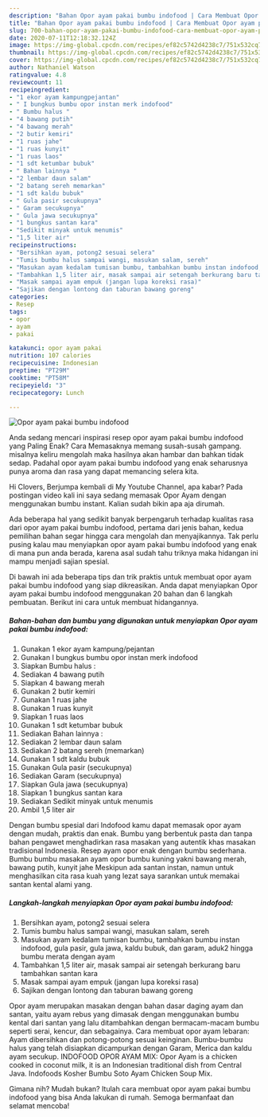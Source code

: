 ```yaml
---
description: "Bahan Opor ayam pakai bumbu indofood | Cara Membuat Opor ayam pakai bumbu indofood Yang Enak Banget"
title: "Bahan Opor ayam pakai bumbu indofood | Cara Membuat Opor ayam pakai bumbu indofood Yang Enak Banget"
slug: 700-bahan-opor-ayam-pakai-bumbu-indofood-cara-membuat-opor-ayam-pakai-bumbu-indofood-yang-enak-banget
date: 2020-07-11T12:18:32.124Z
image: https://img-global.cpcdn.com/recipes/ef82c5742d4238c7/751x532cq70/opor-ayam-pakai-bumbu-indofood-foto-resep-utama.jpg
thumbnail: https://img-global.cpcdn.com/recipes/ef82c5742d4238c7/751x532cq70/opor-ayam-pakai-bumbu-indofood-foto-resep-utama.jpg
cover: https://img-global.cpcdn.com/recipes/ef82c5742d4238c7/751x532cq70/opor-ayam-pakai-bumbu-indofood-foto-resep-utama.jpg
author: Nathaniel Watson
ratingvalue: 4.8
reviewcount: 11
recipeingredient:
- "1 ekor ayam kampungpejantan"
- " I bungkus bumbu opor instan merk indofood"
- " Bumbu halus "
- "4 bawang putih"
- "4 bawang merah"
- "2 butir kemiri"
- "1 ruas jahe"
- "1 ruas kunyit"
- "1 ruas laos"
- "1 sdt ketumbar bubuk"
- " Bahan lainnya "
- "2 lembar daun salam"
- "2 batang sereh memarkan"
- "1 sdt kaldu bubuk"
- " Gula pasir secukupnya"
- " Garam secukupnya"
- " Gula jawa secukupnya"
- "1 bungkus santan kara"
- "Sedikit minyak untuk menumis"
- "1,5 liter air"
recipeinstructions:
- "Bersihkan ayam, potong2 sesuai selera"
- "Tumis bumbu halus sampai wangi, masukan salam, sereh"
- "Masukan ayam kedalam tumisan bumbu, tambahkan bumbu instan indofood, gula pasir, gula jawa, kaldu bubuk, dan garam, aduk2 hingga bumbu merata dengan ayam"
- "Tambahkan 1,5 liter air, masak sampai air setengah berkurang baru tambahkan santan kara"
- "Masak sampai ayam empuk (jangan lupa koreksi rasa)"
- "Sajikan dengan lontong dan taburan bawang goreng"
categories:
- Resep
tags:
- opor
- ayam
- pakai

katakunci: opor ayam pakai 
nutrition: 107 calories
recipecuisine: Indonesian
preptime: "PT29M"
cooktime: "PT58M"
recipeyield: "3"
recipecategory: Lunch

---
```



![Opor ayam pakai bumbu indofood](https://img-global.cpcdn.com/recipes/ef82c5742d4238c7/751x532cq70/opor-ayam-pakai-bumbu-indofood-foto-resep-utama.jpg)

Anda sedang mencari inspirasi resep opor ayam pakai bumbu indofood yang Paling Enak? Cara Memasaknya memang susah-susah gampang. misalnya keliru mengolah maka hasilnya akan hambar dan bahkan tidak sedap. Padahal opor ayam pakai bumbu indofood yang enak seharusnya punya aroma dan rasa yang dapat memancing selera kita.

Hi Clovers, Berjumpa kembali di My Youtube Channel, apa kabar? Pada postingan video kali ini saya sedang memasak Opor Ayam dengan menggunakan bumbu instant. Kalian sudah bikin apa aja dirumah.

Ada beberapa hal yang sedikit banyak berpengaruh terhadap kualitas rasa dari opor ayam pakai bumbu indofood, pertama dari jenis bahan, kedua pemilihan bahan segar hingga cara mengolah dan menyajikannya. Tak perlu pusing kalau mau menyiapkan opor ayam pakai bumbu indofood yang enak di mana pun anda berada, karena asal sudah tahu triknya maka hidangan ini mampu menjadi sajian spesial.


Di bawah ini ada beberapa tips dan trik praktis untuk membuat opor ayam pakai bumbu indofood yang siap dikreasikan. Anda dapat menyiapkan Opor ayam pakai bumbu indofood menggunakan 20 bahan dan 6 langkah pembuatan. Berikut ini cara untuk membuat hidangannya.

<!--inarticleads1-->

##### Bahan-bahan dan bumbu yang digunakan untuk menyiapkan Opor ayam pakai bumbu indofood:

1. Gunakan 1 ekor ayam kampung/pejantan
1. Gunakan  I bungkus bumbu opor instan merk indofood
1. Siapkan  Bumbu halus :
1. Sediakan 4 bawang putih
1. Siapkan 4 bawang merah
1. Gunakan 2 butir kemiri
1. Gunakan 1 ruas jahe
1. Gunakan 1 ruas kunyit
1. Siapkan 1 ruas laos
1. Gunakan 1 sdt ketumbar bubuk
1. Sediakan  Bahan lainnya :
1. Sediakan 2 lembar daun salam
1. Sediakan 2 batang sereh (memarkan)
1. Gunakan 1 sdt kaldu bubuk
1. Gunakan  Gula pasir (secukupnya)
1. Sediakan  Garam (secukupnya)
1. Siapkan  Gula jawa (secukupnya)
1. Siapkan 1 bungkus santan kara
1. Sediakan Sedikit minyak untuk menumis
1. Ambil 1,5 liter air


Dengan bumbu spesial dari Indofood kamu dapat memasak opor ayam dengan mudah, praktis dan enak. Bumbu yang berbentuk pasta dan tanpa bahan pengawet menghadirkan rasa masakan yang autentik khas masakan tradisional Indonesia. Resep ayam opor enak dengan bumbu sederhana. Bumbu bumbu masakan ayam opor bumbu kuning yakni bawang merah, bawang putih, kunyit jahe Meskipun ada santan instan, namun untuk menghasilkan cita rasa kuah yang lezat saya sarankan untuk memakai santan kental alami yang. 

<!--inarticleads2-->

##### Langkah-langkah menyiapkan Opor ayam pakai bumbu indofood:

1. Bersihkan ayam, potong2 sesuai selera
1. Tumis bumbu halus sampai wangi, masukan salam, sereh
1. Masukan ayam kedalam tumisan bumbu, tambahkan bumbu instan indofood, gula pasir, gula jawa, kaldu bubuk, dan garam, aduk2 hingga bumbu merata dengan ayam
1. Tambahkan 1,5 liter air, masak sampai air setengah berkurang baru tambahkan santan kara
1. Masak sampai ayam empuk (jangan lupa koreksi rasa)
1. Sajikan dengan lontong dan taburan bawang goreng


Opor ayam merupakan masakan dengan bahan dasar daging ayam dan santan, yaitu ayam rebus yang dimasak dengan menggunakan bumbu kental dari santan yang lalu ditambahkan dengan bermacam-macam bumbu seperti serai, kencur, dan sebagainya. Cara membuat opor ayam lebaran: Ayam dibersihkan dan potong-potong sesuai keinginan. Bumbu-bumbu halus yang telah disiapkan dicampurkan dengan Garam, Merica dan kaldu ayam secukup. INDOFOOD OPOR AYAM MIX: Opor Ayam is a chicken cooked in coconut milk, it is an Indonesian traditional dish from Central Java. Indofoods Kosher Bumbu Soto Ayam Chicken Soup Mix. 

Gimana nih? Mudah bukan? Itulah cara membuat opor ayam pakai bumbu indofood yang bisa Anda lakukan di rumah. Semoga bermanfaat dan selamat mencoba!
